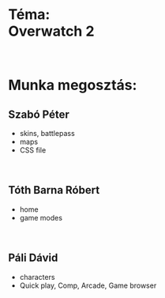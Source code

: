 # Téma:<br>Overwatch 2
<br>

# Munka megosztás:

## Szabó Péter
- skins, battlepass
- maps
- CSS file
<br>

## Tóth Barna Róbert
- home
- game modes
<br>

## Páli Dávid
- characters
- Quick play, Comp, Arcade, Game browser